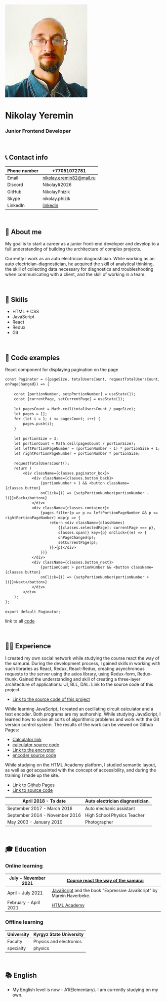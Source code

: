 
![Profile photo](img/ProfilePhoto.jpg "Profile photo")

# Nikolay Yeremin
### Junior Frontend Developer

&nbsp;
## 📞 Contact info

Phone number | +77051072781
-------------|--------------
Email | nikolay.eremin82@mail.ru
Discord | Nikolay#2026
GitHub | NikolayPhizik
Skype | nikolay.phizik
LinkedIn | [linkedin](https://www.linkedin.com/in/nikolayphizik)

&nbsp;
## 📝 About me

My goal is to start a career as a junior front-end developer and develop to a full understanding of building the architecture of complex projects.

Currently I work as an auto electrician diagnostician. While working as an auto electrician-diagnostician, he acquired the skill of analytical thinking, the skill of collecting data necessary for diagnostics and troubleshooting when communicating with a client, and the skill of working in a team.


&nbsp;
## 🧩 Skills

* HTML + CSS
* JavaScript
* React 
* Redux
* Git

&nbsp;
## 💾 Code examples

React component for displaying pagination on the page

```
const Paginator = ({pageSize, totalUsersCount, requestTotalUsersCount, onPageChanged}) => {

    const [portionNumber, setpPortionNumber] = useState(1);
    const [currentPage, setCurrentPage] = useState(1);

    let pagesCount = Math.ceil(totalUsersCount / pageSize);
    let pages = [];
    for (let i = 1; i <= pagesCount; i++) {
        pages.push(i);
    }

    let portionSize = 3;
    let portionCount = Math.ceil(pagesCount / portionSize);
    let leftPortionPageNumber = (portionNumber - 1) * portionSize + 1;
    let rightPortionPageNumber = portionNumber * portionSize;

    requestTotalUsersCount();
    return (
        <div className={classes.paginator_box}>
            <div className={classes.button_back}>
                {portionNumber > 1 && <button className={classes.button} 
                onClick={() => {setpPortionNumber(portionNumber - 1)}}>Back</button>}
            </div>
            <div className={classes.container}>
                {pages.filter(p => p >= leftPortionPageNumber && p <= rightPortionPageNumber).map(p => {
                    return <div className={classNames(
                        {[classes.selectedPage]: currentPage === p}, 
                        classes.span)} key={p} onClick={(e) => {
                        onPageChanged(p);
                        setCurrentPage(p);
                    }}>{p}</div>
                })}
            </div>
            <div className={classes.button_next}>
                {portionCount > portionNumber && <button className={classes.button} 
                onClick={() => {setpPortionNumber(portionNumber + 1)}}>Next</button>}
            </div>
        </div>
    );
};

export default Paginator;
```
link to all [code](https://github.com/NikolayPhizik/Test1.git)

&nbsp;
## 👨‍💻 Experience
I created my own social network while studying the course react the way of the samurai. During the development process, I gained skills in working with such libraries as React, Redux, React-Redux, creating asynchronous requests to the server using the axios library, using Redux-form, Redux-thunk. Gained the understanding and skill of creating a three-layer architecture of applications: UI, BLL, DAL. Link to the source code of this project
* [Link to the source code of this project](https://github.com/NikolayPhizik/SocialNetworkCode.git)

While learning JavaScript, I created an oscillating circuit calculator and a text encoder. Both programs are my authorship. While studying JavaScript, I learned how to solve all sorts of algorithmic problems and work with the Git version control system.
The results of the work can be viewed on Github Pages:
* [Calculator link](https://nikolayphizik.github.io/Calculator/)
* [calculator source code](https://github.com/NikolayPhizik/Calculator)
* [Link to the encryptor](https://nikolayphizik.github.io/Shifrator/)
* [encoder source code](https://github.com/NikolayPhizik/Shifrator)

While studying on the HTML Academy platform, I studied semantic layout, as well as got acquainted with the concept of accessibility, and during the training I made up the site.
* [Link to Github Pages](https://nikolayphizik.github.io/Barbershop/)
* [Link to source code](https://github.com/NikolayPhizik/Barbershop)

April 2018 - To date | Auto electrician diagnostician.
---------------------|-------------------------
September 2017 - March 2018 | Auto mechanic assistant
September 2014 - November 2016 | High School Physics Teacher
May 2003 - January 2010 | Photographer


&nbsp;
## 🎓 Education

### Online learning

July - November 2021 | [Course react the way of the samurai](https://www.youtube.com/playlist?list=PLcvhF2Wqh7DNVy1OCUpG3i5lyxyBWhGZ8)
----------------------|-----------------------------------------
April - July 2021 | [JavaScript](https://learn.javascript.ru/) and the book "Expressive JavaScript" by Marein Haverbeke.
February - April 2021 | [HTML Academy](https://htmlacademy.ru)

### Offline learning

University | Kyrgyz State University
-----------|----------------------
Faculty | Physics and electronics
specialty | physics


&nbsp;
## 📚 English
* My English level is now - A1(Elementary). I am currently studying on my own.
